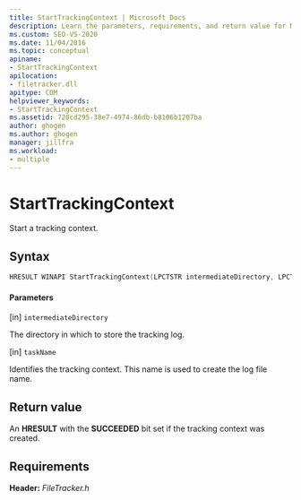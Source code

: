 ```yaml
---
title: StartTrackingContext | Microsoft Docs
description: Learn the parameters, requirements, and return value for MSBuild StartTrackingContext, which starts a tracking context.
ms.custom: SEO-VS-2020
ms.date: 11/04/2016
ms.topic: conceptual
apiname:
- StartTrackingContext
apilocation:
- filetracker.dll
apitype: COM
helpviewer_keywords:
- StartTrackingContext
ms.assetid: 720cd295-38e7-4974-86db-b8106b1207ba
author: ghogen
ms.author: ghogen
manager: jillfra
ms.workload:
- multiple
---
```

# StartTrackingContext

Start a tracking context.

## Syntax

```cpp
HRESULT WINAPI StartTrackingContext(LPCTSTR intermediateDirectory, LPCTSTR taskName);
```

#### Parameters

[in] `intermediateDirectory`

 The directory in which to store the tracking log.

[in] `taskName`

 Identifies the tracking context. This name is used to create the log file name.

## Return value

 An **HRESULT** with the **SUCCEEDED** bit set if the tracking context was created.

## Requirements

 **Header:** *FileTracker.h*
